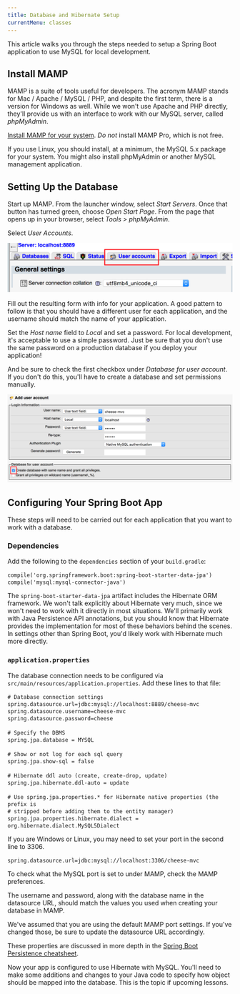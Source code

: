 ```yaml
---
title: Database and Hibernate Setup
currentMenu: classes
---
```


This article walks you through the steps needed to setup a Spring Boot application to use MySQL for local development.

## Install MAMP

MAMP is a suite of tools useful for developers. The acronym MAMP stands for Mac / Apache / MySQL / PHP, and despite the first term, there is a version for Windows as well. While we won't use Apache and PHP directly, they'll provide us with an interface to work with our MySQL server, called *phpMyAdmin*.

[Install MAMP for your system](https://www.mamp.info/en/). *Do not* install MAMP Pro, which is not free.

<aside class="aside-note" markdown="1">
If you use Linux, you should install, at a minimum, the MySQL 5.x package for your system. You might also install phpMyAdmin or another MySQL management application.
</aside>

## Setting Up the Database

Start up MAMP. From the launcher window, select *Start Servers*. Once that button has turned green, choose *Open Start Page*. From the page that opens up in your browser, select *Tools > phpMyAdmin*.

Select *User Accounts*.

![User Accounts](images/mamp-user-accounts.png)

Fill out the resulting form with info for your application. A good pattern to follow is that you should have a different user for each application, and the username should match the name of your application.

Set the *Host name* field to *Local* and set a password. For local development, it's acceptable to use a simple password. Just be sure that you don't use the same password on a production database if you deploy your application!

And be sure to check the first checkbox under *Database for user account*. If you don't do this, you'll have to create a database and set permissions manually.

![Add user](images/mamp-add-user.png)

## Configuring Your Spring Boot App

These steps will need to be carried out for each application that you want to work with a database.

### Dependencies

Add the following to the `dependencies` section of your `build.gradle`:
```nohighlight
compile('org.springframework.boot:spring-boot-starter-data-jpa')
compile('mysql:mysql-connector-java')
```

The `spring-boot-starter-data-jpa` artifact includes the Hibernate ORM framework. We won't talk explicitly about Hibernate very much, since we won't need to work with it directly in most situations. We'll primarily work with Java Persistence API annotations, but you should know that Hibernate provides the implementation for most of these behaviors behind the scenes. In settings other than Spring Boot, you'd likely work with Hibernate much more directly.

### `application.properties`

The database connection needs to be configured via `src/main/resources/application.properties`. Add these lines to that file:

```nohighlight
# Database connection settings
spring.datasource.url=jdbc:mysql://localhost:8889/cheese-mvc
spring.datasource.username=cheese-mvc
spring.datasource.password=cheese

# Specify the DBMS
spring.jpa.database = MYSQL

# Show or not log for each sql query
spring.jpa.show-sql = false

# Hibernate ddl auto (create, create-drop, update)
spring.jpa.hibernate.ddl-auto = update

# Use spring.jpa.properties.* for Hibernate native properties (the prefix is
# stripped before adding them to the entity manager)
spring.jpa.properties.hibernate.dialect = org.hibernate.dialect.MySQL5Dialect
```

<aside class="aside-note" markdown="1">
If you are Windows or Linux, you may need to set your port in the second line to 3306.

```nohighlight
spring.datasource.url=jdbc:mysql://localhost:3306/cheese-mvc
```

To check what the MySQL port is set to under MAMP, check the MAMP preferences.
</aside>

The username and password, along with the database name in the datasource URL, should match the values you used when creating your database in MAMP.

<aside class="aside-note" markdown="1">
We've assumed that you are using the default MAMP port settings. If you've changed those, be sure to update the datasource URL accordingly.
</aside>

These properties are discussed in more depth in the [Spring Boot Persistence cheatsheet](https://github.com/LaunchCodeEducation/cheatsheets/blob/master/spring-persistence/).

Now your app is configured to use Hibernate with MySQL. You'll need to make some additions and changes to your Java code to specify how object should be mapped into the database. This is the topic if upcoming lessons.
